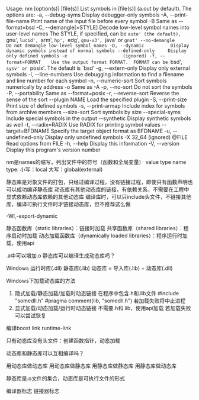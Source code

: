 Usage: nm [option(s)] [file(s)]
 List symbols in [file(s)] (a.out by default).
 The options are:
  -a, --debug-syms       Display debugger-only symbols
  -A, --print-file-name  Print name of the input file before every symbol
  -B                     Same as --format=bsd
  -C, --demangle[=STYLE] Decode low-level symbol names into user-level names
                          The STYLE, if specified, can be `auto' (the default),
                          `gnu', `lucid', `arm', `hp', `edg', `gnu-v3', `java'
                          or `gnat'
      --no-demangle      Do not demangle low-level symbol names
  -D, --dynamic          Display dynamic symbols instead of normal symbols
      --defined-only     Display only defined symbols
  -e                     (ignored)
  -f, --format=FORMAT    Use the output format FORMAT.  FORMAT can be `bsd',
                           `sysv' or `posix'.  The default is `bsd'
  -g, --extern-only      Display only external symbols
  -l, --line-numbers     Use debugging information to find a filename and
                           line number for each symbol
  -n, --numeric-sort     Sort symbols numerically by address
  -o                     Same as -A
  -p, --no-sort          Do not sort the symbols
  -P, --portability      Same as --format=posix
  -r, --reverse-sort     Reverse the sense of the sort
      --plugin NAME      Load the specified plugin
  -S, --print-size       Print size of defined symbols
  -s, --print-armap      Include index for symbols from archive members
      --size-sort        Sort symbols by size
      --special-syms     Include special symbols in the output
      --synthetic        Display synthetic symbols as well
  -t, --radix=RADIX      Use RADIX for printing symbol values
      --target=BFDNAME   Specify the target object format as BFDNAME
  -u, --undefined-only   Display only undefined symbols
  -X 32_64               (ignored)
  @FILE                  Read options from FILE
  -h, --help             Display this information
  -V, --version          Display this program's version number


nm是names的缩写，列出文件中的符号（函数和全局变量）
value type name
type:
    小写：local
    大写：global(external)
    
静态库是对象文件的打包，只经过编译过程，没有链接过程，即使只有函数声明也可以成功编译静态库
动态库有其他动态库的链接，有依赖关系，不需要在工程中显式依赖动态库依赖的其他动态库
编译库时，可以只include头文件，不链接其他库，编译可执行文件时才链接动态库，但不推荐这么做

-Wl,-export-dynamic


静态函数库（static libraries）：链接时加载
共享函数库（shared libraries）：程序启动时加载
动态加载函数库（dynamically loaded libraries）：程序运行时加载，使用api

.a中可以增加.o
静态库可以编译生成动态库吗？

Windows
运行时库(.dll)
静态库(.lib)
动态库 = 导入库(.lib) + 动态库(.dll) 

Windows下加载动态库的方法
1. 隐式加载/静态加载/加载时动态链接
在程序中包含.h和.lib文件
#include "somedll.h"
#pragma comment(lib, "somedll.h")
若加载失败将中止进程
2. 显式加载/动态加载/运行时动态链接
不需要.h和.lib，使用api加载
若加载失败可以尝试恢复


编译boost
    link
    runtime-link

只有动态库没有头文件：创建函数指针，动态加载

动态库和静态库可以互相编译吗？

用动态库做动态库
用动态库做静态库
用静态库做静态库
用静态库做动态库


静态库是.o文件的集合，动态库是可执行文件的形式

编译器标志
链接器标志
